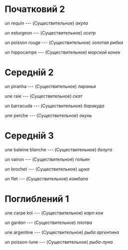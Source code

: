 # Початковий 2

un requin --- (Существительное)
*акула*



un esturgeon --- (Существительное)
*осетр*



un poisson rouge --- (Существительное)
*золотая рибка*



un hippocampe --- (Существительное)
*морской конек*



# Середній 2

un piranha --- (Существительное)
*пиранья*



une raie --- (Существительное)
*скат*



un barracuda --- (Существительное)
*баракуда*



une perche --- (Существительное)
*окунь*



# Середній 3

une baleine blanche --- (Существительное)
*белуга*



un vairon --- (Существительное)
*гольян*



un brochet --- (Существительное)
*щука*



un flet --- (Существительное)
*камбала*



# Поглиблений 1

une carpe koï --- (Существительное)
*карп кои*



un gardon --- (Существительное)
*плотва*



une argentine --- (Существительное)
*рыба аргентина*



un poisson-lune --- (Существительное)
*рыба-луна*